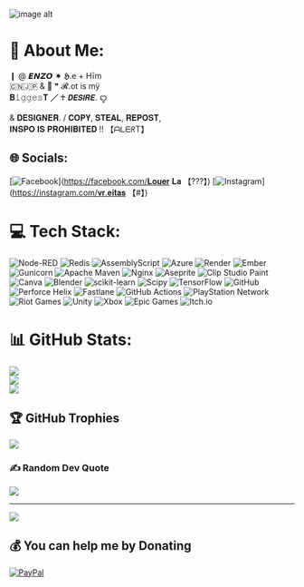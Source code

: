 ![image alt](![17487655866488783548027915423353](https://github.com/user-attachments/assets/571c699a-6791-4ff7-a684-44761e83ce2b)
)
# 💫 About Me:
❙  @  𝙀𝙉𝙕𝙊  ✷ 𝕳.e + Hīm<br>🇨🇳🇯🇵  &  🥩 ❞ 𝓡.ot is mÿ <br>𝐁𝚒𝚐𝚐𝚎𝚜𝐓  ╱ ♰  𝘿𝙀𝙎𝙄𝙍𝙀. ꨄ<br><br>& 𝐃𝐄𝐒𝐈𝐆𝐍𝐄𝐑.  /  𝐂𝐎𝐏𝐘, 𝐒𝐓𝐄𝐀𝐋, 𝐑𝐄𝐏𝐎𝐒𝐓, <br>𝐈𝐍𝐒𝐏𝐎 𝐈𝐒 𝐏𝐑𝐎𝐇𝐈𝐁𝐈𝐓𝐄𝐃 !!  【ᗩᒪᗴᖇT】


## 🌐 Socials:
[![Facebook](https://img.shields.io/badge/Facebook-%231877F2.svg?logo=Facebook&logoColor=white)](https://facebook.com/𝐋𝐨𝐮𝐞𝐫 𝐋𝐚 【???】) [![Instagram](https://img.shields.io/badge/Instagram-%23E4405F.svg?logo=Instagram&logoColor=white)](https://instagram.com/𝐯𝐫.𝐞𝐢𝐭𝐚𝐬 【#】) 

# 💻 Tech Stack:
![Node-RED](https://img.shields.io/badge/Node--RED-%238F0000.svg?style=for-the-badge&logo=node-red&logoColor=white) ![Redis](https://img.shields.io/badge/redis-%23DD0031.svg?style=for-the-badge&logo=redis&logoColor=white) ![AssemblyScript](https://img.shields.io/badge/assembly%20script-%23000000.svg?style=for-the-badge&logo=assemblyscript&logoColor=white) ![Azure](https://img.shields.io/badge/azure-%230072C6.svg?style=for-the-badge&logo=microsoftazure&logoColor=white) ![Render](https://img.shields.io/badge/Render-%46E3B7.svg?style=for-the-badge&logo=render&logoColor=white) ![Ember](https://img.shields.io/badge/ember-1C1E24?style=for-the-badge&logo=ember.js&logoColor=#D04A37) ![Gunicorn](https://img.shields.io/badge/gunicorn-%298729.svg?style=for-the-badge&logo=gunicorn&logoColor=white) ![Apache Maven](https://img.shields.io/badge/Apache%20Maven-C71A36?style=for-the-badge&logo=Apache%20Maven&logoColor=white) ![Nginx](https://img.shields.io/badge/nginx-%23009639.svg?style=for-the-badge&logo=nginx&logoColor=white) ![Aseprite](https://img.shields.io/badge/Aseprite-FFFFFF?style=for-the-badge&logo=Aseprite&logoColor=#7D929E) ![Clip Studio Paint](https://img.shields.io/badge/ClipStudioPaint-%23CFD3D3.svg?style=for-the-badge&logo=ClipStudioPaint&logoColor=white) ![Canva](https://img.shields.io/badge/Canva-%2300C4CC.svg?style=for-the-badge&logo=Canva&logoColor=white) ![Blender](https://img.shields.io/badge/blender-%23F5792A.svg?style=for-the-badge&logo=blender&logoColor=white) ![scikit-learn](https://img.shields.io/badge/scikit--learn-%23F7931E.svg?style=for-the-badge&logo=scikit-learn&logoColor=white) ![Scipy](https://img.shields.io/badge/SciPy-%230C55A5.svg?style=for-the-badge&logo=scipy&logoColor=%white) ![TensorFlow](https://img.shields.io/badge/TensorFlow-%23FF6F00.svg?style=for-the-badge&logo=TensorFlow&logoColor=white) ![GitHub](https://img.shields.io/badge/github-%23121011.svg?style=for-the-badge&logo=github&logoColor=white) ![Perforce Helix](https://img.shields.io/badge/-PERFORCE%20HELIX-404040?style=for-the-badge&logo=Perforce&logoColor=white) ![Fastlane](https://img.shields.io/badge/fastlane-%2382bd4e.svg?style=for-the-badge&logo=fastlane&logoColor=black) ![GitHub Actions](https://img.shields.io/badge/github%20actions-%232671E5.svg?style=for-the-badge&logo=githubactions&logoColor=white) ![PlayStation Network](https://img.shields.io/badge/PSN-%230070D1.svg?style=for-the-badge&logo=Playstation&logoColor=white) ![Riot Games](https://img.shields.io/badge/riotgames-D32936.svg?style=for-the-badge&logo=riotgames&logoColor=white) ![Unity](https://img.shields.io/badge/unity-%23000000.svg?style=for-the-badge&logo=unity&logoColor=white) ![Xbox](https://img.shields.io/badge/xbox-%23107C10.svg?style=for-the-badge&logo=xbox&logoColor=white) ![Epic Games](https://img.shields.io/badge/epicgames-%23313131.svg?style=for-the-badge&logo=epicgames&logoColor=white) ![Itch.io](https://img.shields.io/badge/Itch-%23FF0B34.svg?style=for-the-badge&logo=Itch.io&logoColor=white)
# 📊 GitHub Stats:
![](https://github-readme-stats.vercel.app/api?username=VINC3RE&theme=darcula&hide_border=false&include_all_commits=false&count_private=false)<br/>
![](https://nirzak-streak-stats.vercel.app/?user=VINC3RE&theme=darcula&hide_border=false)<br/>
![](https://github-readme-stats.vercel.app/api/top-langs/?username=VINC3RE&theme=darcula&hide_border=false&include_all_commits=false&count_private=false&layout=compact)

## 🏆 GitHub Trophies
![](https://github-profile-trophy.vercel.app/?username=VINC3RE&theme=dracula&no-frame=false&no-bg=false&margin-w=4)

### ✍️ Random Dev Quote
![](https://quotes-github-readme.vercel.app/api?type=horizontal&theme=dark)

---
[![](https://visitcount.itsvg.in/api?id=VINC3RE&icon=7&color=5)](https://visitcount.itsvg.in)

  ## 💰 You can help me by Donating
  [![PayPal](https://img.shields.io/badge/PayPal-00457C?style=for-the-badge&logo=paypal&logoColor=white)](https://paypal.me/KangHaesol) 

  
